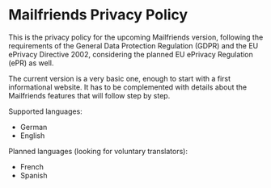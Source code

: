 # Mailfriends Privacy Policy
This is the privacy policy for the upcoming Mailfriends version, following the requirements of the General Data Protection Regulation (GDPR) and the EU ePrivacy Directive 2002, considering the planned EU ePrivacy Regulation (ePR) as well.

The current version is a very basic one, enough to start with a first informational website. It has to be complemented with details about the Mailfriends features that will follow step by step.

Supported languages:
- German
- English

Planned languages (looking for voluntary translators):
- French
- Spanish

